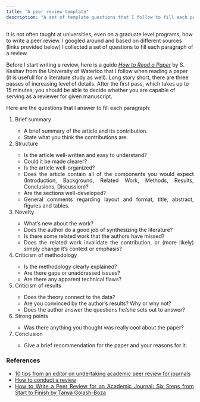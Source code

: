 ```yaml
---
title: "A peer review template"
description: "A set of template questions that I follow to fill each paragraph of a peer review for a technical journal."
---
```


<style>
li {
	text-align: justify
}
</style>

It is not often taught at universities, even on a graduate level programs, how to write a peer review.
I googled around and based on different sources (links provided below) I collected a set of questions to fill each paragraph of a review.

Before I start writing a review, here is a guide <i><a href="/downloads/paper-reading.pdf">How to Read a Paper</a></i> by S. Keshav from the University of Waterloo that I follow when reading a paper (it is usefull for a literature study as well).
Long story short, there are three passes of increasing level of details.
After the first pass, which takes up to 15 minutes, you should be able to decide whether you are capable of serving as a reviewer for given manuscript.

Here are the questions that I answer to fill each paragraph:

<ol>
	<li>Brief summary</li>
	<ul>
		<li>
			A brief summary of the article and its contribution.
		</li>
		<li>
			State what you think the contributions are.
		</li>
	</ul>
	<li>Structure</li>
	<ul>
		<li>
			Is the article well-written and easy to understand?
		</li>
		<li>
			Could it be made clearer?
		</li>
		<li>
			Is the article well-organized?
		</li>
		<li>
			Does the article contain all of the components you would expect (Introduction, Background, Related Work, Methods, Results, Conclusions, Discussion)?
		</li>
		<li>
			Are the sections well-developed?
		</li>
		<li>
			General comments regarding layout and format, title, abstract, figures and tables.
		</li>
	</ul>
	<li>
		Novelty
	</li>
	<ul>
		<li>
			What’s new about the work?
		</li>
		<li>
			Does the author do a good job of synthesizing the literature?
		</li>
		<li>
			Is there some related work that the authors have missed?
		</li>
		<li>
			Does the related work invalidate the contribution, or (more likely) simply change it’s context or emphasis?
		</li>
	</ul>
	<li>
		Criticism of methodology
	</li>
	<ul>
		<li>
			Is the methodology clearly explained?
		</li>
		<li>
			Are there gaps or unaddressed issues?
		</li>
		<li>
			Are there any apparent technical flaws?
		</li>
	</ul>
	<li>
		Criticism of results
	</li>
	<ul>
		<li>
			Does the theory connect to the data?
		</li>
		<li>
			Are you convinced by the author’s results? Why or why not?
		</li>
		<li>
			Does the author answer the questions he/she sets out to answer?
		</li>
	</ul>
	<li>
		Strong points
	</li>
	<ul>
		<li>
			Was there anything you thought was really cool about the paper?
		</li>
	</ul>
	<li>
		Conclusion
	</li>
	<ul>
		<li>
			Give a brief recommendation for the paper and your reasons for it.
		</li>
	</ul>
</ol>

### References

- [10 tips from an editor on undertaking academic peer review for journals](https://www.elsevier.com/reviewers-update/story/career-tips-and-advice/ten-tips-from-an-editor-on-undertaking-academic-peer-review-for-journals)<br>
- [How to conduct a review](https://www.elsevier.com/reviewers/how-to-conduct-a-review)<br>
- [How to Write a Peer Review for an Academic Journal: Six Steps from Start to Finish by Tanya Golash-Boza](http://www.phd2published.com/2012/05/09/how-to-write-a-peer-review-for-an-academic-journal-six-steps-from-start-to-finish-by-tanya-golash-boza/)<br>

